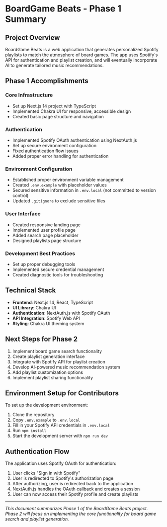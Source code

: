 # BoardGame Beats - Phase 1 Summary

## Project Overview

BoardGame Beats is a web application that generates personalized Spotify playlists to match the atmosphere of board games. The app uses Spotify's API for authentication and playlist creation, and will eventually incorporate AI to generate tailored music recommendations.

## Phase 1 Accomplishments

### Core Infrastructure
- Set up Next.js 14 project with TypeScript
- Implemented Chakra UI for responsive, accessible design
- Created basic page structure and navigation

### Authentication
- Implemented Spotify OAuth authentication using NextAuth.js
- Set up secure environment configuration
- Fixed authentication flow issues
- Added proper error handling for authentication

### Environment Configuration
- Established proper environment variable management
- Created `.env.example` with placeholder values
- Secured sensitive information in `.env.local` (not committed to version control)
- Updated `.gitignore` to exclude sensitive files

### User Interface
- Created responsive landing page
- Implemented user profile page
- Added search page placeholder
- Designed playlists page structure

### Development Best Practices
- Set up proper debugging tools
- Implemented secure credential management
- Created diagnostic tools for troubleshooting

## Technical Stack

- **Frontend**: Next.js 14, React, TypeScript
- **UI Library**: Chakra UI
- **Authentication**: NextAuth.js with Spotify OAuth
- **API Integration**: Spotify Web API
- **Styling**: Chakra UI theming system

## Next Steps for Phase 2

1. Implement board game search functionality
2. Create playlist generation interface
3. Integrate with Spotify API for playlist creation
4. Develop AI-powered music recommendation system
5. Add playlist customization options
6. Implement playlist sharing functionality

## Environment Setup for Contributors

To set up the development environment:

1. Clone the repository
2. Copy `.env.example` to `.env.local`
3. Fill in your Spotify API credentials in `.env.local`
4. Run `npm install`
5. Start the development server with `npm run dev`

## Authentication Flow

The application uses Spotify OAuth for authentication:

1. User clicks "Sign in with Spotify"
2. User is redirected to Spotify's authorization page
3. After authorizing, user is redirected back to the application
4. NextAuth.js handles the OAuth callback and creates a session
5. User can now access their Spotify profile and create playlists

---

*This document summarizes Phase 1 of the BoardGame Beats project. Phase 2 will focus on implementing the core functionality for board game search and playlist generation.* 